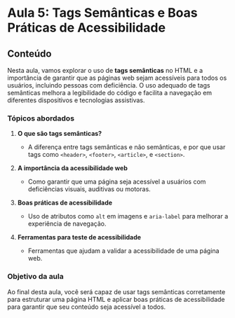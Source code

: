 # Aula 5: Tags Semânticas e Boas Práticas de Acessibilidade

## Conteúdo

Nesta aula, vamos explorar o uso de **tags semânticas** no HTML e a importância de garantir que as páginas web sejam acessíveis para todos os usuários, incluindo pessoas com deficiência. O uso adequado de tags semânticas melhora a legibilidade do código e facilita a navegação em diferentes dispositivos e tecnologias assistivas.

### Tópicos abordados

1. **O que são tags semânticas?**  
   - A diferença entre tags semânticas e não semânticas, e por que usar tags como `<header>`, `<footer>`, `<article>`, e `<section>`.

2. **A importância da acessibilidade web**  
   - Como garantir que uma página seja acessível a usuários com deficiências visuais, auditivas ou motoras.

3. **Boas práticas de acessibilidade**  
   - Uso de atributos como `alt` em imagens e `aria-label` para melhorar a experiência de navegação.

4. **Ferramentas para teste de acessibilidade**  
   - Ferramentas que ajudam a validar a acessibilidade de uma página web.

### Objetivo da aula

Ao final desta aula, você será capaz de usar tags semânticas corretamente para estruturar uma página HTML e aplicar boas práticas de acessibilidade para garantir que seu conteúdo seja acessível a todos.
